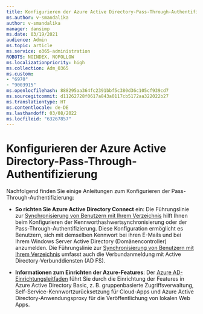 ```yaml
---
title: Konfigurieren der Azure Active Directory-Pass-Through-Authentifizierung
ms.author: v-smandalika
author: v-smandalika
manager: dansimp
ms.date: 03/19/2021
audience: Admin
ms.topic: article
ms.service: o365-administration
ROBOTS: NOINDEX, NOFOLLOW
ms.localizationpriority: high
ms.collection: Adm_O365
ms.custom:
- "6970"
- "9003915"
ms.openlocfilehash: 888295aa364fc2391bbf5c380d36c105cf939cd7
ms.sourcegitcommit: d11262728f0617a843a0117cb5172aa322022b27
ms.translationtype: HT
ms.contentlocale: de-DE
ms.lasthandoff: 03/08/2022
ms.locfileid: "63267857"
---
```

# <a name="configure-azure-active-directory-pass-through-authentication"></a>Konfigurieren der Azure Active Directory-Pass-Through-Authentifizierung

Nachfolgend finden Sie einige Anleitungen zum Konfigurieren der Pass-Through-Authentifizierung:

- **So richten Sie Azure Active Directory Connect** ein: Die Führungslinie zur [Synchronisierung von Benutzern mit Ihrem Verzeichnis](https://admin.microsoft.com/AdminPortal/Home) hilft Ihnen beim Konfigurieren der Kennworthashwertsynchronisierung oder der Pass-Through-Authentifizierung. Diese Konfiguration ermöglicht es Benutzern, sich mit demselben Kennwort bei ihren E-Mails und bei Ihrem Windows Server Active Directory (Domänencontroller) anzumelden.  Die Führungslinie zur [Synchronisierung von Benutzern mit Ihrem Verzeichnis](https://admin.microsoft.com/AdminPortal/Home) umfasst auch die Verbundanmeldung mit Active Directory-Verbunddiensten (AD FS).

- **Informationen zum Einrichten der Azure-Features**: Der [Azure AD-Einrichtungsleitfaden](https://admin.microsoft.com/adminportal/home#/modernonboarding/azureadsetup) führt Sie durch die Einrichtung der Features in Azure Active Directory Basic, z. B. gruppenbasierte Zugriffsverwaltung, Self-Service-Kennwortzurücksetzung für Cloud-Apps und Azure Active Directory-Anwendungsproxy für die Veröffentlichung von lokalen Web Apps.


